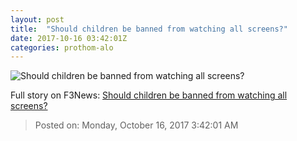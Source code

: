 ```yaml
---
layout: post
title:  "Should children be banned from watching all screens?"
date: 2017-10-16 03:42:01Z
categories: prothom-alo
---
```


![Should children be banned from watching all screens?](http://en.prothom-alo.com/contents/cache/images/1200x630x1/uploads/media/2017/10/16/3f35fd9672a746d64513ad4e36a457f5-children.jpg?jadewits_media_id=152269)




Full story on F3News: [Should children be banned from watching all screens?](http://www.f3nws.com/n/vCpMSD)

> Posted on: Monday, October 16, 2017 3:42:01 AM
